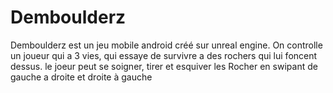 # Demboulderz
 Demboulderz est un jeu mobile android créé sur unreal engine. On controlle un joueur qui a 3 vies, qui essaye de survivre a des rochers qui lui foncent dessus. le joeur peut se soigner, tirer et esquiver les Rocher en swipant de gauche a droite et droite à gauche
